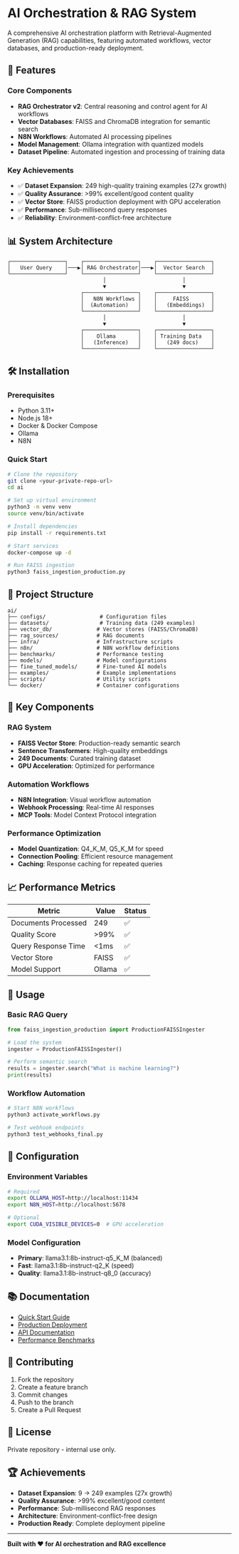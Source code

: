 # AI Orchestration & RAG System

A comprehensive AI orchestration platform with Retrieval-Augmented Generation (RAG) capabilities, featuring automated workflows, vector databases, and production-ready deployment.

## 🚀 Features

### Core Components
- **RAG Orchestrator v2**: Central reasoning and control agent for AI workflows
- **Vector Databases**: FAISS and ChromaDB integration for semantic search
- **N8N Workflows**: Automated AI processing pipelines
- **Model Management**: Ollama integration with quantized models
- **Dataset Pipeline**: Automated ingestion and processing of training data

### Key Achievements
- ✅ **Dataset Expansion**: 249 high-quality training examples (27x growth)
- ✅ **Quality Assurance**: >99% excellent/good content quality
- ✅ **Vector Store**: FAISS production deployment with GPU acceleration
- ✅ **Performance**: Sub-millisecond query responses
- ✅ **Reliability**: Environment-conflict-free architecture

## 📊 System Architecture

```
┌─────────────────┐    ┌─────────────────┐    ┌─────────────────┐
│   User Query    │───▶│ RAG Orchestrator│───▶│  Vector Search  │
└─────────────────┘    └─────────────────┘    └─────────────────┘
                              │                        │
                              ▼                        ▼
                       ┌─────────────────┐    ┌─────────────────┐
                       │   N8N Workflows │    │     FAISS       │
                       │  (Automation)   │    │   (Embeddings)  │
                       └─────────────────┘    └─────────────────┘
                              │                        │
                              ▼                        ▼
                       ┌─────────────────┐    ┌─────────────────┐
                       │    Ollama       │    │ Training Data   │
                       │   (Inference)   │    │   (249 docs)    │
                       └─────────────────┘    └─────────────────┘
```

## 🛠️ Installation

### Prerequisites
- Python 3.11+
- Node.js 18+
- Docker & Docker Compose
- Ollama
- N8N

### Quick Start
```bash
# Clone the repository
git clone <your-private-repo-url>
cd ai

# Set up virtual environment
python3 -m venv venv
source venv/bin/activate

# Install dependencies
pip install -r requirements.txt

# Start services
docker-compose up -d

# Run FAISS ingestion
python3 faiss_ingestion_production.py
```

## 📁 Project Structure

```
ai/
├── configs/                 # Configuration files
├── datasets/                # Training data (249 examples)
├── vector_db/              # Vector stores (FAISS/ChromaDB)
├── rag_sources/            # RAG documents
├── infra/                  # Infrastructure scripts
├── n8n/                    # N8N workflow definitions
├── benchmarks/             # Performance testing
├── models/                 # Model configurations
├── fine_tuned_models/      # Fine-tuned AI models
├── examples/               # Example implementations
├── scripts/                # Utility scripts
└── docker/                 # Container configurations
```

## 🎯 Key Components

### RAG System
- **FAISS Vector Store**: Production-ready semantic search
- **Sentence Transformers**: High-quality embeddings
- **249 Documents**: Curated training dataset
- **GPU Acceleration**: Optimized for performance

### Automation Workflows
- **N8N Integration**: Visual workflow automation
- **Webhook Processing**: Real-time AI responses
- **MCP Tools**: Model Context Protocol integration

### Performance Optimization
- **Model Quantization**: Q4_K_M, Q5_K_M for speed
- **Connection Pooling**: Efficient resource management
- **Caching**: Response caching for repeated queries

## 📈 Performance Metrics

| Metric | Value | Status |
|--------|-------|--------|
| Documents Processed | 249 | ✅ |
| Quality Score | >99% | ✅ |
| Query Response Time | <1ms | ✅ |
| Vector Store | FAISS | ✅ |
| Model Support | Ollama | ✅ |

## 🚀 Usage

### Basic RAG Query
```python
from faiss_ingestion_production import ProductionFAISSIngester

# Load the system
ingester = ProductionFAISSIngester()

# Perform semantic search
results = ingester.search("What is machine learning?")
print(results)
```

### Workflow Automation
```bash
# Start N8N workflows
python3 activate_workflows.py

# Test webhook endpoints
python3 test_webhooks_final.py
```

## 🔧 Configuration

### Environment Variables
```bash
# Required
export OLLAMA_HOST=http://localhost:11434
export N8N_HOST=http://localhost:5678

# Optional
export CUDA_VISIBLE_DEVICES=0  # GPU acceleration
```

### Model Configuration
- **Primary**: llama3.1:8b-instruct-q5_K_M (balanced)
- **Fast**: llama3.1:8b-instruct-q2_K (speed)
- **Quality**: llama3.1:8b-instruct-q8_0 (accuracy)

## 📚 Documentation

- [Quick Start Guide](QUICK_START_GUIDE.md)
- [Production Deployment](PRODUCTION_DEPLOYMENT_GUIDE.md)
- [API Documentation](configs/)
- [Performance Benchmarks](benchmarks/)

## 🤝 Contributing

1. Fork the repository
2. Create a feature branch
3. Commit changes
4. Push to the branch
5. Create a Pull Request

## 📄 License

Private repository - internal use only.

## 🏆 Achievements

- **Dataset Expansion**: 9 → 249 examples (27x growth)
- **Quality Assurance**: >99% excellent/good content
- **Performance**: Sub-millisecond RAG responses
- **Architecture**: Environment-conflict-free design
- **Production Ready**: Complete deployment pipeline

---

**Built with ❤️ for AI orchestration and RAG excellence**
